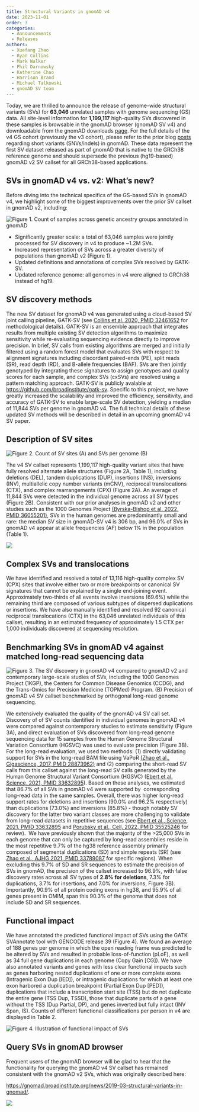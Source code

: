```yaml
---
title: Structural Variants in gnomAD v4
date: 2023-11-01
order: 3
categories:
  - Announcements
  - Releases
authors:
  - Xuefang Zhao
  - Ryan Collins
  - Mark Walker
  - Phil Darnowsky
  - Katherine Chao
  - Harrison Brand
  - Michael Talkowski
  - gnomAD SV team
---
```

Today, we are thrilled to announce the release of genome-wide structural variants (SVs) for **63,046** unrelated samples with genome sequencing (GS) data. All site-level information for **1,199,117** high-quality SVs discovered in these samples is browsable in the gnomAD browser (gnomAD SV v4) and downloadable from the gnomAD downloads [page](https://gnomad.broadinstitute.org/downloads#v4-structural-variants). For the full details of the v4 GS cohort (previously the v3 cohort), please refer to the prior blog [posts](https://gnomad.broadinstitute.org/news/2020-10-gnomad-v3-1/) regarding short variants (SNVs/indels) in gnomAD. These data represent the first SV dataset released as part of gnomAD that is native to the GRCh38 reference genome and should supersede the previous (hg19-based) gnomAD v2 SV callset for all GRCh38-based applications.

## SVs in gnomAD v4 vs. v2: What’s new?

Before diving into the technical specifics of the GS-based SVs in gnomAD v4, we highlight some of the biggest improvements over the prior SV callset in gnomAD v2, including: 

![Figure 1. Count of samples across genetic ancestry groups annotated in gnomAD](../images/2023/11/blogpostfig1.jpg "Figure 1. Count of samples across genetic ancestry groups annotated in gnomAD")

* Significantly greater scale: a total of 63,046 samples were jointly processed for SV discovery in v4 to produce ~1.2M SVs. 
* Increased representation of SVs across a greater diversity of populations than gnomAD v2 (Figure 1).
* Updated definitions and annotations of complex SVs resolved by GATK-SV. 
* Updated reference genome: all genomes in v4 were aligned to GRCh38 instead of hg19.

## SV discovery methods

The new SV dataset for gnomAD v4 was generated using a cloud-based SV joint calling pipeline, GATK-SV (see [Collins et al. 2020, PMID 32461652](https://pubmed.ncbi.nlm.nih.gov/32461652/) for methodological details). GATK-SV is an ensemble approach that integrates results from multiple existing SV detection algorithms to maximize sensitivity while re-evaluating sequencing evidence directly to improve precision. In brief, SV calls from existing algorithms are merged and initially filtered using a random forest model that evaluates SVs with respect to alignment signatures including discordant paired-ends (PE), split reads (SR), read depth (RD), and B-allele frequencies (BAF). SVs are then jointly genotyped by integrating these signatures to assign genotypes and quality scores for each sample, and complex SVs (cxSVs) are resolved using a pattern matching approach. GATK-SV is publicly avalable at <https://github.com/broadinstitute/gatk-sv>. Specific to this project, we have greatly increased the scalability and improved the efficiency, sensitivity, and accuracy of GATK-SV to enable large-scale SV detection, yielding a median of 11,844 SVs per genome in gnomAD v4. The full technical details of these updated SV methods will be described in detail in an upcoming gnomAD v4 SV paper.

## Description of SV sites

![](../images/2023/11/03/blogpostfig2b.jpg "Figure 2. Count of SV sites (A) and SVs per genome (B)")

The v4 SV callset represents 1,199,117 high-quality variant sites that have fully resolved alternate allele structures (Figure 2A, Table 1), including deletions (DEL), tandem duplications (DUP), insertions (INS), inversions (INV), multiallelic copy number variants (mCNV), reciprocal translocations (CTX), and complex rearrangements (CPX) (Figure 2A). An average of 11,844 SVs were detected in the individual genome across all SV types (Figure 2B). Consistent with our prior analyses in gnomAD v2 and other studies such as the 1000 Genomes Project [(](https://paperpile.com/c/KfhVWM/raxz)[Byrska-Bishop et al. 2022, PMID 36055201](https://pubmed.ncbi.nlm.nih.gov/36055201/)[)](https://paperpile.com/c/KfhVWM/raxz), SVs in the human genomes are predominantly small and rare: the median SV size in gnomAD-SV v4 is 306 bp, and 96.0% of SVs in gnomAD v4 appear at allele frequencies (AF) below 1% in the population (Table 1). 

![](../images/2023/11/03/blogposttable1.png)

## Complex SVs and translocations

We have identified and resolved a total of 13,116 high-quality complex SV (CPX) sites that involve either two or more breakpoints or canonical SV signatures that cannot be explained by a single end-joining event. Approximately two-thirds of all events involve inversions (69.6%) while the remaining third are composed of various subtypes of dispersed duplications or insertions. We have also manually identified and resolved 92 canonical reciprocal translocations (CTX) in the 63,046 unrelated individuals of this callset, resulting in an estimated frequency of approximately 1.5 CTX per 1,000 individuals discovered at sequencing resolution. 

## Benchmarking SVs in gnomAD v4 against matched long-read sequencing data

![](../images/2023/11/03/blogpostfig3b.jpg "Figure 3. The SV discovery in gnomAD v4 compared to gnomAD v2 and contemporary large-scale studies of SVs, including the 1000 Genomes Project (1KGP), the Centers for Common Disease Genomics (CCDG), and the Trans-Omics for Precision Medicine (TOPMed) Program. (B) Precision of gnomAD v4 SV callset benchmarked by orthogonal long-read genome sequencing.")

We extensively evaluated the quality of the gnomAD v4 SV call set. Discovery of of SV counts identified in individual genomes in gnomAD v4 were compared against contemporary studies to estimate sensitivity (Figure 3A), and direct evaluation of SVs discovered from long-read genome sequencing data for 15 samples from the Human Genome Structural Variation Consortium (HGSVC) was used to evaluate precision (Figure 3B). For the long-read evaluation, we used two methods: (1) directly validating support for SVs in the long-read BAM file using VaPoR [(Zhao et al., Gigascience, 2017, PMID 28873962)](https://pubmed.ncbi.nlm.nih.gov/28873962/) and (2) comparing the short-read SV calls from this callset against the long-read SV calls generated by the Human Genome Structural Variant Consortium (HGSVC) ([Ebert et al. Science, 2021, PMID 33632895](https://pubmed.ncbi.nlm.nih.gov/33632895/)). Based on these analyses, we estimated that 86.7% of all SVs in gnomAD v4 were supported by  corresponding long-read data in the same samples. Overall, there was higher long-read support rates for deletions and insertions (90.0% and 96.2% respectively) than duplications (73.0%) and inversions (85.8%) - though notably SV discovery for the latter two variant classes are more challenging to validate  from long-read datasets in repetitive sequences (see [Ebert et al., Science, 2021, PMID 33632895](https://pubmed.ncbi.nlm.nih.gov/33632895/) and [Porubsky et al., Cell, 2022, PMID 35525246](https://pubmed.ncbi.nlm.nih.gov/35525246/) for review).  We have previously shown that the majority of the >25,000 SVs in each genome that can only be captured by long-read assemblies reside in the most repetitive 9.7% of the hg38 reference assembly primarily composed of segmental duplications (SD) and simple repeats (SR) (see [Zhao et al., AJHG 2021, PMID 33789087](https://pubmed.ncbi.nlm.nih.gov/33789087/) for specific regions). When excluding this 9.7% of SD and SR sequences to estimate the precision of SVs in gnomAD, the precision of the callset increased to 96.9%, with false discovery rates across all SV types of **2.8% for deletions**, 7.3% for duplications, 3.7% for insertions, and 7.0% for inversions, Figure 3B). Importantly, 90.9% of all protein coding exons in hg38, and 95.9% of all genes present in OMIM, span this 90.3% of the genome that does not include SD and SR sequences. 

## Functional impact

We have annotated the predicted functional impact of SVs using the GATK SVAnnotate tool with GENCODE release 39 (Figure 4). We found an average of 188 genes per genome in which the open reading frame was predicted to be altered by SVs and resulted in probable loss-of-function (pLoF), as well as 34 full gene duplications in each genome (Copy Gain \[CG]). We have also annotated variants and genes with less clear functional impacts such as genes harboring nested duplications of one or more complete exons (Intragenic Exon Dup \[IED]), or intragenic duplications for which at least one exon harbored a duplication breakpoint (Partial Exon Dup \[PED]), duplications that include a transcription start site (TSS) but do not duplicate the entire gene (TSS Dup, TSSD), those that duplicate parts of a gene without the TSS (Dup Partial, DP), and genes inverted but fully intact (INV Span, IS). Counts of different functional classifications per person in v4 are displayed in Table 2. 

![](../images/2023/11/03/blogpostfig4.jpg "Figure 4. Illustration of functional impact of SVs")

## Query SVs in gnomAD browser

Frequent users of the gnomAD browser will be glad to hear that the functionality for querying the gnomAD v4 SV callset has remained consistent with the gnomAD v2 SVs, which was originally described here:

<https://gnomad.broadinstitute.org/news/2019-03-structural-variants-in-gnomad/>.

![](../images/2023/11/03/blogposttable2.png)
